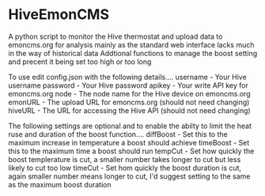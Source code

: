 # HiveEmonCMS

A python script to monitor the Hive thermostat and upload data to emoncms.org for analysis mainly as the standard web interface lacks much in the way of historical data
Addtional functions to manage the boost setting and precent it being set too high or too long

To use edit config.json with the following details....
username - Your Hive username
password - Your Hive password
apikey - Your write API key for emoncms.org
node - The node name for the Hive device on emoncms.org
emonURL - The upload URL for emoncms.org (should not need changing)
hiveURL - The URL for accessing the Hive API (should not need changing)

The following settings are optional and to enable the abilty to limit the heat ruse and duration of the boost function....
diffBoost - Set this to the maximum increase in temperature a boost should achieve
timeBoost - Set this to the maximum time a boost should run
tempCut - Set how quickly the boost templerature is cut, a smaller number takes longer to cut but less likely to cut too low
timeCut - Set hom quickly the boost duration is cut, again smaller number means longer to cut, I'd suggest setting to the same as the maximum boost duration
